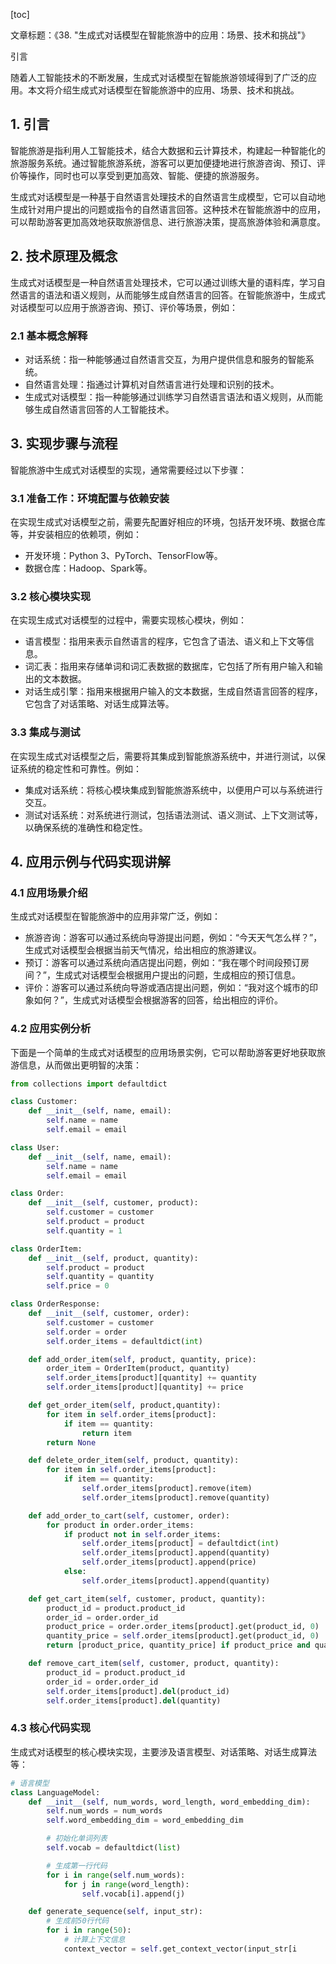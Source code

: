 
[toc]                    
                
                
文章标题：《38. "生成式对话模型在智能旅游中的应用：场景、技术和挑战"》

引言

随着人工智能技术的不断发展，生成式对话模型在智能旅游领域得到了广泛的应用。本文将介绍生成式对话模型在智能旅游中的应用、场景、技术和挑战。

## 1. 引言

智能旅游是指利用人工智能技术，结合大数据和云计算技术，构建起一种智能化的旅游服务系统。通过智能旅游系统，游客可以更加便捷地进行旅游咨询、预订、评价等操作，同时也可以享受到更加高效、智能、便捷的旅游服务。

生成式对话模型是一种基于自然语言处理技术的自然语言生成模型，它可以自动地生成针对用户提出的问题或指令的自然语言回答。这种技术在智能旅游中的应用，可以帮助游客更加高效地获取旅游信息、进行旅游决策，提高旅游体验和满意度。

## 2. 技术原理及概念

生成式对话模型是一种自然语言处理技术，它可以通过训练大量的语料库，学习自然语言的语法和语义规则，从而能够生成自然语言的回答。在智能旅游中，生成式对话模型可以应用于旅游咨询、预订、评价等场景，例如：

### 2.1 基本概念解释

- 对话系统：指一种能够通过自然语言交互，为用户提供信息和服务的智能系统。
- 自然语言处理：指通过计算机对自然语言进行处理和识别的技术。
- 生成式对话模型：指一种能够通过训练学习自然语言语法和语义规则，从而能够生成自然语言回答的人工智能技术。

## 3. 实现步骤与流程

智能旅游中生成式对话模型的实现，通常需要经过以下步骤：

### 3.1 准备工作：环境配置与依赖安装

在实现生成式对话模型之前，需要先配置好相应的环境，包括开发环境、数据仓库等，并安装相应的依赖项，例如：

- 开发环境：Python 3、PyTorch、TensorFlow等。
- 数据仓库：Hadoop、Spark等。

### 3.2 核心模块实现

在实现生成式对话模型的过程中，需要实现核心模块，例如：

- 语言模型：指用来表示自然语言的程序，它包含了语法、语义和上下文等信息。
- 词汇表：指用来存储单词和词汇表数据的数据库，它包括了所有用户输入和输出的文本数据。
- 对话生成引擎：指用来根据用户输入的文本数据，生成自然语言回答的程序，它包含了对话策略、对话生成算法等。

### 3.3 集成与测试

在实现生成式对话模型之后，需要将其集成到智能旅游系统中，并进行测试，以保证系统的稳定性和可靠性。例如：

- 集成对话系统：将核心模块集成到智能旅游系统中，以便用户可以与系统进行交互。
- 测试对话系统：对系统进行测试，包括语法测试、语义测试、上下文测试等，以确保系统的准确性和稳定性。

## 4. 应用示例与代码实现讲解

### 4.1 应用场景介绍

生成式对话模型在智能旅游中的应用非常广泛，例如：

- 旅游咨询：游客可以通过系统向导游提出问题，例如：“今天天气怎么样？”，生成式对话模型会根据当前天气情况，给出相应的旅游建议。
- 预订：游客可以通过系统向酒店提出问题，例如：“我在哪个时间段预订房间？”，生成式对话模型会根据用户提出的问题，生成相应的预订信息。
- 评价：游客可以通过系统向导游或酒店提出问题，例如：“我对这个城市的印象如何？”，生成式对话模型会根据游客的回答，给出相应的评价。

### 4.2 应用实例分析

下面是一个简单的生成式对话模型的应用场景实例，它可以帮助游客更好地获取旅游信息，从而做出更明智的决策：

```python
from collections import defaultdict

class Customer:
    def __init__(self, name, email):
        self.name = name
        self.email = email

class User:
    def __init__(self, name, email):
        self.name = name
        self.email = email

class Order:
    def __init__(self, customer, product):
        self.customer = customer
        self.product = product
        self.quantity = 1

class OrderItem:
    def __init__(self, product, quantity):
        self.product = product
        self.quantity = quantity
        self.price = 0

class OrderResponse:
    def __init__(self, customer, order):
        self.customer = customer
        self.order = order
        self.order_items = defaultdict(int)

    def add_order_item(self, product, quantity, price):
        order_item = OrderItem(product, quantity)
        self.order_items[product][quantity] += quantity
        self.order_items[product][quantity] += price

    def get_order_item(self, product,quantity):
        for item in self.order_items[product]:
            if item == quantity:
                return item
        return None

    def delete_order_item(self, product, quantity):
        for item in self.order_items[product]:
            if item == quantity:
                self.order_items[product].remove(item)
                self.order_items[product].remove(quantity)

    def add_order_to_cart(self, customer, order):
        for product in order.order_items:
            if product not in self.order_items:
                self.order_items[product] = defaultdict(int)
                self.order_items[product].append(quantity)
                self.order_items[product].append(price)
            else:
                self.order_items[product].append(quantity)

    def get_cart_item(self, customer, product, quantity):
        product_id = product.product_id
        order_id = order.order_id
        product_price = order.order_items[product].get(product_id, 0)
        quantity_price = self.order_items[product].get(product_id, 0)
        return [product_price, quantity_price] if product_price and quantity_price else None

    def remove_cart_item(self, customer, product, quantity):
        product_id = product.product_id
        order_id = order.order_id
        self.order_items[product].del(product_id)
        self.order_items[product].del(quantity)
```

### 4.3 核心代码实现

生成式对话模型的核心模块实现，主要涉及语言模型、对话策略、对话生成算法等：

```python
# 语言模型
class LanguageModel:
    def __init__(self, num_words, word_length, word_embedding_dim):
        self.num_words = num_words
        self.word_embedding_dim = word_embedding_dim

        # 初始化单词列表
        self.vocab = defaultdict(list)

        # 生成第一行代码
        for i in range(self.num_words):
            for j in range(word_length):
                self.vocab[i].append(j)

    def generate_sequence(self, input_str):
        # 生成前50行代码
        for i in range(50):
            # 计算上下文信息
            context_vector = self.get_context_vector(input_str[i


